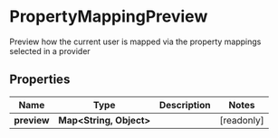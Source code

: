

# PropertyMappingPreview

Preview how the current user is mapped via the property mappings selected in a provider

## Properties

| Name | Type | Description | Notes |
|------------ | ------------- | ------------- | -------------|
|**preview** | **Map&lt;String, Object&gt;** |  |  [readonly] |



